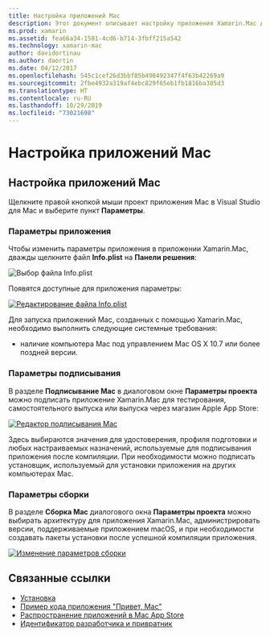```yaml
---
title: Настройка приложений Mac
description: Этот документ описывает настройку приложения Xamarin.Mac для публикации. В нем рассмотрены параметры приложения, подписи и сборки.
ms.prod: xamarin
ms.assetid: fea66a34-1581-4cd6-b714-3fbff215a542
ms.technology: xamarin-mac
author: davidortinau
ms.author: daortin
ms.date: 04/12/2017
ms.openlocfilehash: 545c1cef26d3bbf85b490492347f4f63b42269a9
ms.sourcegitcommit: 2fbe4932a319af4ebc829f65eb1fb1816ba305d3
ms.translationtype: HT
ms.contentlocale: ru-RU
ms.lasthandoff: 10/29/2019
ms.locfileid: "73021698"
---
```

# <a name="mac-app-configuration"></a>Настройка приложений Mac

## <a name="mac-app-configuration"></a>Настройка приложений Mac

Щелкните правой кнопкой мыши проект приложения Mac в Visual Studio для Mac и выберите пункт **Параметры**.

### <a name="application-settings"></a>Параметры приложения

Чтобы изменить параметры приложения в приложении Xamarin.Mac, дважды щелкните файл **Info.plist** на **Панели решения**:

![ Выбор файла Info.plist](app-configuration-images/config04.png "Выбор файла Info.plist")

Появятся доступные для приложения параметры:

 [![Редактирование файла Info.plist](app-configuration-images/config01.png "Редактирование файла Info.plist")](app-configuration-images/config01-large.png#lightbox)

Для запуска приложений Mac, созданных с помощью Xamarin.Mac, необходимо выполнить следующие системные требования:

- наличие компьютера Mac под управлением Mac OS X 10.7 или более поздней версии.

### <a name="signing-settings"></a>Параметры подписывания

В разделе **Подписывание Mac** в диалоговом окне **Параметры проекта** можно подписать приложение Xamarin.Mac для тестирования, самостоятельного выпуска или выпуска через магазин Apple App Store:

[![Редактор подписывания Mac](app-configuration-images/config02.png "Окно подписывания Mac")](app-configuration-images/config02-large.png#lightbox)

Здесь выбираются значения для удостоверения, профиля подготовки и любых настраиваемых назначений, используемые для подписывания приложения после компиляции. При необходимости можно подписать установщик, используемый для установки приложения на других компьютерах Mac.

### <a name="build-settings"></a>Параметры сборки

В разделе **Сборка Mac** диалогового окна **Параметры проекта** можно выбирать архитектуру для приложения Xamarin.Mac, администрировать версии, поддерживаемые приложением macOS, и при необходимости создавать пакеты установки после успешной компиляции приложения.

 [![Изменение параметров сборки](app-configuration-images/config03.png "Изменение параметров сборки")](app-configuration-images/config03-large.png#lightbox)

## <a name="related-links"></a>Связанные ссылки

- [Установка](/visualstudio/mac/installation/)
- [Пример кода приложения "Привет, Mac"](~/mac/get-started/hello-mac.md)
- [Распространение приложений в Mac App Store](https://developer.apple.com/devcenter/mac/checklist/)
- [Идентификатор разработчика и привратник](https://developer.apple.com/resources/developer-id/)
